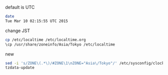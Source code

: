 
default is UTC
```bash
date
Tue Mar 10 02:15:55 UTC 2015
```

change JST
```bash
cp /etc/localtime /etc/localtime.org
\cp /usr/share/zoneinfo/Asia/Tokyo /etc/localtime
```

new
```bash
sed -i 's/ZONE\(.*\)/#ZONE\1\nZONE="Asia\/Tokyo"/' /etc/sysconfig/clock
tzdata-update
```

